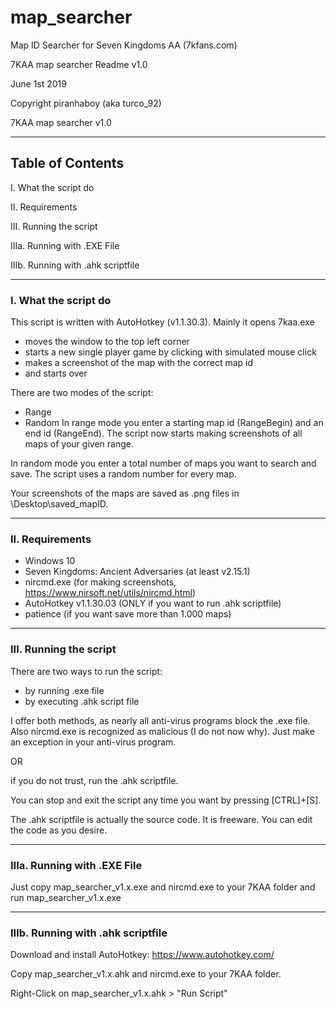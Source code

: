 # map_searcher
Map ID Searcher for Seven Kingdoms AA (7kfans.com)


7KAA map searcher Readme v1.0

June 1st 2019

Copyright piranhaboy (aka turco_92)

7KAA map searcher v1.0

---
## Table of Contents

I.	What the script do

II.	Requirements

III.	Running the script

IIIa.	Running with .EXE File

IIIb.	Running with .ahk scriptfile

---
### I. What the script do


This script is written with AutoHotkey (v1.1.30.3).
Mainly it opens 7kaa.exe
- moves the window to the top left corner 
- starts a new single player game by clicking with simulated mouse click
- makes a screenshot of the map with the correct map id 
- and starts over

There are two modes of the script:
* Range
* Random
In range mode you enter a starting map id (RangeBegin) and an end id (RangeEnd). The script now starts making screenshots of all maps of your given range.

In random mode you enter a total number of maps you want to search and save. The script uses a random number for every map.

Your screenshots of the maps are saved as .png files in \Desktop\saved_mapID.

---
### II. Requirements


- Windows 10
- Seven Kingdoms: Ancient Adversaries (at least v2.15.1)
- nircmd.exe (for making screenshots, https://www.nirsoft.net/utils/nircmd.html)
- AutoHotkey v1.1.30.03 (ONLY if you want to run .ahk scriptfile)
- patience (if you want save more than 1.000 maps)

---
### III. Running the script


There are two ways to run the script:
- by running .exe file
- by executing .ahk script file

I offer both methods, as nearly all anti-virus programs block the .exe file. Also nircmd.exe is recognized as malicious (I do not now why). Just make an exception in your anti-virus program.

OR

if you do not trust, run the .ahk scriptfile.

You can stop and exit the script any time you want by pressing [CTRL]+[S].

The .ahk scriptfile is actually the source code. It is freeware. You can edit the code as you desire.

---
### IIIa. Running with .EXE File


Just copy map_searcher_v1.x.exe and nircmd.exe to your 7KAA folder and run map_searcher_v1.x.exe

---
### IIIb. Running with .ahk scriptfile


Download and install AutoHotkey: https://www.autohotkey.com/

Copy map_searcher_v1.x.ahk and nircmd.exe to your 7KAA folder.

Right-Click on map_searcher_v1.x.ahk > "Run Script"
